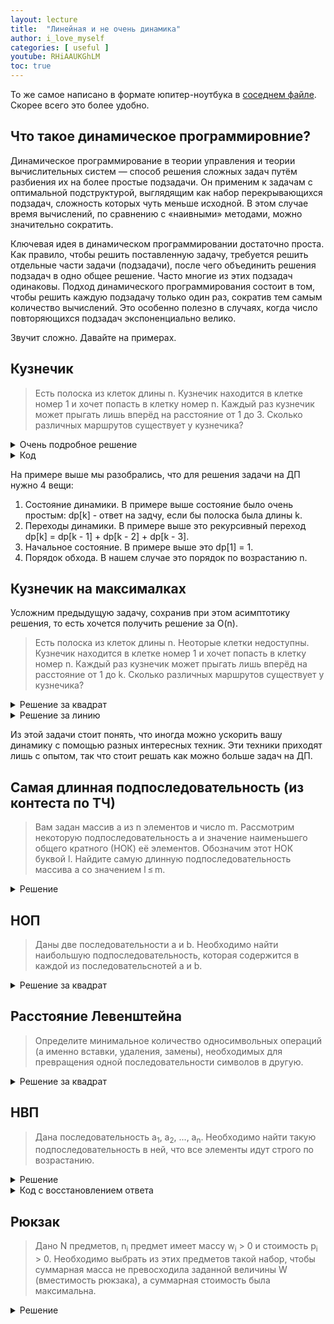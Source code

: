 ```yaml
---
layout: lecture
title:  "Линейная и не очень динамика"
author: i_love_myself
categories: [ useful ]
youtube: RHiAAUKGhLM
toc: true
---
```


То же самое написано в формате юпитер-ноутбука в [соседнем файле](README.ipynb). Скорее всего это более удобно.

## Что такое динамическое программировние?

Динамическое программирование в теории управления и теории вычислительных систем — способ решения сложных задач путём разбиения их на более простые подзадачи. Он применим к задачам с оптимальной подструктурой, выглядящим как набор перекрывающихся подзадач, сложность которых чуть меньше исходной. В этом случае время вычислений, по сравнению с «наивными» методами, можно значительно сократить.

Ключевая идея в динамическом программировании достаточно проста. Как правило, чтобы решить поставленную задачу, требуется решить отдельные части задачи (подзадачи), после чего объединить решения подзадач в одно общее решение. Часто многие из этих подзадач одинаковы. Подход динамического программирования состоит в том, чтобы решить каждую подзадачу только один раз, сократив тем самым количество вычислений. Это особенно полезно в случаях, когда число повторяющихся подзадач экспоненциально велико.

Звучит сложно. Давайте на примерах.

## Кузнечик

> Есть полоска из клеток длины n. Кузнечик находится в клетке номер 1 и хочет попасть в клетку номер n. Каждый раз кузнечик может прыгать лишь вперёд на расстояние от 1 до 3. Сколько различных маршрутов существует у кузнечика?

<details>
  <summary>Очень подробное решение</summary>
  
  Если подходить к задаче в лоб с помощью перебора, то всё выглядит очень грустно. Да и работать будет долго. Разобьем задачу на более простые подзадачи:

  Пусть ```dp[k]``` - ответ на задачу, если полоска была длины k. Будем называть это _состоянием динамики_.Предположим, мы умеем вычислять dp для всех k от 1 до n-1. Как же вычислить ```dp[n]```? В клетку номер n кузнечик мог попасть лишь из трёх: n-1, n-2, n-3. При этом все три типа маршрута будут разными. Поэтому количество маршрутов до клетки n можно вычислить по _рекурсивной формуле_:

  <center>dp[n] = dp[n - 1] + dp[n - 2] + dp[n - 2] </center>
  
  Это замечательно, мы почти решили задачу! Осталось обговорить пару моментов, а именно: _базу динамики_ и _порядок обхода_.
  
  База динамики, либо начальное состояние динамики - это то состояние, от которого можно оттолкнуться при вычислении рекурсивной формулы. Например, в нашем случае это будет ```dp[1] = 1```. Все остальные значения можно вычислить по рекурсивной формуле в порядке увеличения n.
</details>

<details>
  <summary>Код</summary>
  
```cpp
int main() {
    int n;
    cin >> n;
    vector<int> dp(n);
    dp[0] = 1;
    for (int i = 1; i < n; ++i) {
      dp[i] = dp[i - 1] + dp[i - 2] + dp[i - 3];
    }
    cout << dp[n - 1];
}
```
</details>

На примере выше мы разобрались, что для решения задачи на ДП нужно 4 вещи:

1. Состояние динамики. В примере выше состояние было очень простым: dp[k] - ответ на задчу, если бы полоска была длины k.
2. Переходы динамики. В примере выше это рекурсивный переход dp[k] = dp[k - 1] + dp[k - 2] + dp[k - 3].
3. Начальное состояние. В примере выше это dp[1] = 1.
4. Порядок обхода. В нашем случае это порядок по возрастанию n.

## Кузнечик на максималках

Усложним предыдущую задачу, сохранив при этом асимптотику решения, то есть хочется получить решение за O(n).

> Есть полоска из клеток длины n. Неоторые клетки недоступны. Кузнечик находится в клетке номер 1 и хочет попасть в клетку номер n. Каждый раз кузнечик может прыгать лишь вперёд на расстояние от 1 до k. Сколько различных маршрутов существует у кузнечика?

<details>
  <summary>Решение за квадрат</summary>
  
  Решение будет очень похожим. Для начала попробуем решить ровно так же как и прошлую задачу:

  Пусть dp[m] - ответ на задачу, если бы полоска была длины m. Тогда переходы для доступных будут иметь вид:

  <center>dp[m] = dp[m - 1] + dp[m - 2] + ... + dp[m - k]</center>

  Если клетка недоступна, то dp[m] = 0.

  К сожалению, мы решили задачу за O(n * k), что в худшем случае ведёт себя как квадрат. Но рано отчаиваться, решение можно улучшить!
</details>

<details>
  <summary>Решение за линию</summary>
  
  Будем хранить pref[k] = dp[k] + dp[k - 1] + ... + dp[1]. Это называется префиксной суммой на масиве динамики. И префиксные суммы прекрасно помогают соптимизировать динамику:

  <center>dp[m] = dp[m - 1] + dp[m - 2] + ... + dp[m - k] = pref[m - 1] - pref[m - k - 1]</center>

  То есть достаточно лишь одной операции разности на массиве префиксных сумм, которые очень лекго поддерживать при нашем подсчёте динамики.
</details>

Из этой задачи стоит понять, что иногда можно ускорить вашу динамику с помощью разных интересных техник. Эти техники приходят лишь с опытом, так что стоит решать как можно больше задач на ДП.

## Самая длинная подпоследовательность (из контеста по ТЧ)

> Вам задан массив a из n элементов и число m. Рассмотрим некоторую подпоследовательность a и значение наименьшего общего кратного (НОК) её элементов. Обозначим этот НОК буквой l. Найдите самую длинную подпоследовательность массива a со значением l ≤ m.

<details>
  <summary>Решение</summary>
  
  Задача очень сложная. Необходимо додуматься до нескольких идей.

  Идея 1. Задача так сформулирована, что вы начинаете думать о подпоследовательности, а нужно на самом деле по сути искать подмножество, так как порядок для взятия НОКа не важен.

  Идея 2. Разобьем числа на группы раных элементов. Пусть чисел, равных x в точности cnt[x]. Не сложно заметить, что если мы взяли число x, то можно взять все cnt[x] чисел, что только увличит размер подмножества.

  Идея 3. Пусь dp[i][j] - это максимальное количество чисел, если НОД равен i и мы рассмотрели первые j групп чисел.

  Иедя 4. Переходы. Если t=x*i - НОД чисел, то мы можем взять группу чисел i. То есть dp[x*i][j + 1] = dp[x*i][j] + cnt[x], где текущая группа состоит из чисел, равных x, а i - любое число.

  Идея 5. Можно считать dp в одном и том же массиве (не двумерном, а одномерном).

  Идея 6. Решение работает за O(n log n).
</details>

## НОП

> Даны две последовательности a и b. Необходимо найти наибольшую подпоследовательность, которая содержится в каждой из последовательснотей a и b.

<details>
  <summary>Решение за квадрат</summary>
  
  Пусть состояние динамики dp[i][j] - это размер НОП, если бы a состояло из префикса размера i, а b - из префикса размера j.

  Не сложно понять, что бывает 2 вида переходов:

  Если a[i] = b[j], то можно удлинить посдедовательность dp[i-1][j-1] числами a[i] и b[j]. В противном случае нужно взять "лучший ответ", который лежит либо в dp[i-1][j], либо в dp[i][j - 1].

  Базу динамики и порядок обхода остаётся на вас.
</details>

## Расстояние Левенштейна

> Определите минимальное количество односимвольных операций (а именно вставки, удаления, замены), необходимых для превращения одной последовательности символов в другую.

<details>
  <summary>Решение за квадрат</summary>
  
  [тык на foxford](https://foxford.ru/wiki/informatika/vychislenie-rasstoyaniya-levenshteyna)
</details>

## НВП

> Дана последовательность a<sub>1</sub>, a<sub>2</sub>, ..., a<sub>n</sub>. Необходимо найти такую подпоследовательность в ней, что все элементы идут строго по возрастанию.

<details>
  <summary>Решение</summary>
  
  [Очень советую прочитать всё об НВП на e-maxx.](https://e-maxx.ru/algo/longest_increasing_subseq_log)
</details>

<details>
<summary> Код с восстановлением ответа </summary>

```cpp
#include <iostream>
#include <algorithm>
#include <vector>
#include <string>

using namespace std;

const int INF = 2e9;

int main() {
    int n;
    cin >> n;
    vector<int> a(n);
    for (int& x : a)
        cin >> x;

    vector<int> p(n, -1);
    vector<int> dp(n + 1, INF);
    vector<int> ind_dp(n + 1, -1);
    dp[0] = -INF;

    for (int i = 0; i < n; ++i) {
        int l = 0, r = n + 1;
        // dp[l]: dp[l] < a[i] и l - max

        while (r - l > 1) { // [l; r)
            int m = (r + l) / 2;
            if (dp[m] < a[i])
                l = m;
            else
                r = m;
        }

        dp[l + 1] = a[i];
        ind_dp[l + 1] = i;
        p[i] = ind_dp[l];
    }

    int i = 1;
    while (i < n && dp[i + 1] != INF)
        ++i;

    i = ind_dp[i]; // индекс ( из a) последнего элемента самой длинной ВП
    vector<int> ans;
    ans.push_back(a[i]);
    while (p[i] != -1) {
        i = p[i];
        ans.push_back(a[i]);
    }

    reverse(ans.begin(), ans.end());
    for (int x : ans)
        cout << x << ' ';
}
```

</details>

## Рюкзак

> Дано N предметов, n<sub>i</sub> предмет имеет массу w<sub>i</sub> > 0 и стоимость p<sub>i</sub> > 0. Необходимо выбрать из этих предметов такой набор, чтобы суммарная масса не превосходила заданной величины W (вместимость рюкзака), а суммарная стоимость была максимальна.

<details>
  <summary>Решение</summary>
  
  [Очень советую прочитать все модификации задачи о рюкзаке](https://neerc.ifmo.ru/wiki/index.php?title=%D0%97%D0%B0%D0%B4%D0%B0%D1%87%D0%B0_%D0%BE_%D1%80%D1%8E%D0%BA%D0%B7%D0%B0%D0%BA%D0%B5)
</details>
